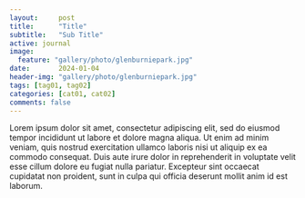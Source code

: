 ```yaml
---
layout:     post
title:      "Title"
subtitle:   "Sub Title"
active: journal
image:
  feature: "gallery/photo/glenburniepark.jpg"
date:       2024-01-04
header-img: "gallery/photo/glenburniepark.jpg"
tags: [tag01, tag02]
categories: [cat01, cat02]
comments: false
---
```


Lorem ipsum dolor sit amet, consectetur adipiscing elit, sed do eiusmod tempor incididunt ut labore et dolore magna aliqua. Ut enim ad minim veniam, quis nostrud exercitation ullamco laboris nisi ut aliquip ex ea commodo consequat. Duis aute irure dolor in reprehenderit in voluptate velit esse cillum dolore eu fugiat nulla pariatur. Excepteur sint occaecat cupidatat non proident, sunt in culpa qui officia deserunt mollit anim id est laborum.
